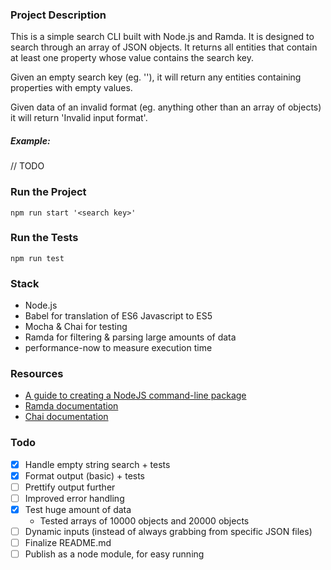 ### Project Description
This is a simple search CLI built with Node.js and Ramda. It is designed to search through an array of JSON objects. It returns all entities that contain at least one property whose value contains the search key.

Given an empty search key (eg. ''), it will return any entities containing properties with empty values.

Given data of an invalid format (eg. anything other than an array of objects) it will return 'Invalid input format'.

##### Example:
// TODO

### Run the Project
`npm run start '<search key>'`


### Run the Tests
`npm run test`

### Stack

- Node.js
- Babel for translation of ES6 Javascript to ES5
- Mocha & Chai for testing
- Ramda for filtering & parsing large amounts of data
- performance-now to measure execution time

### Resources

- [A guide to creating a NodeJS command-line package](https://medium.com/netscape/a-guide-to-create-a-nodejs-command-line-package-c2166ad0452e)
- [Ramda documentation](https://ramdajs.com/)
- [Chai documentation](https://www.chaijs.com/)

### Todo
- [x] Handle empty string search + tests
- [x] Format output (basic) + tests
- [ ] Prettify output further
- [ ] Improved error handling
- [x] Test huge amount of data
	- Tested arrays of 10000 objects and 20000 objects
- [ ] Dynamic inputs (instead of always grabbing from specific JSON files)
- [ ] Finalize README.md
- [ ] Publish as a node module, for easy running
